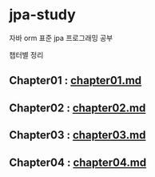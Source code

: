 # jpa-study

자바 orm 표준 jpa 프로그래밍 공부

챕터별 정리

## Chapter01 : [chapter01.md](jpa-study/jpa-study.md)

## Chapter02 : [chapter02.md](chapter02/chapter02.md)

## Chapter03 : [chapter03.md](chapter03/chapter03.md)

## Chapter04 : [chapter04.md](chapter04/jpa-study.md)

